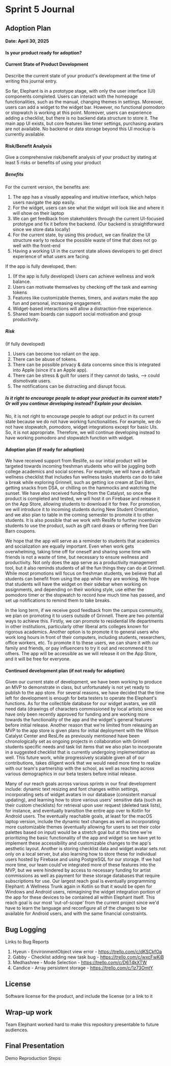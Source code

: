 # Sprint 5 Journal

## Adoption Plan
#### Date: April 30, 2025
#### Is your product ready for adoption?

#### Current State of Product Development
Describe the current state of your product's development at the time of writing this journal entry.

So far, Elephant is in a prototype stage, with only the user interface (UI) components completed. Users can interact with the homepage functionalities, such as the manual, changing themes in settings. Moreover, users can add a widget to the widget bar. However, no functional pomodoro or stopwatch is working at this point. Moreover, users can experience adding a checklist, but there is no backend data structure to store it. The main app UI exists, but core features like timer settings, purchasing avatars are not available. No backend or data storage beyond this UI mockup is currently available.


#### Risk/Benefit Analysis
Give a comprehensive risk/benefit analysis of your product by stating at least 5 risks or benefits of using your product

##### Benefits
For the current version, the benefits are:
1. The app has a visually appealing and intuitive interface, which helps users navigate the app easily.
2. For the widget, users can see what the widget will look like and where it will show on their laptop
3. We can get feedback from stakeholders through the current UI-focused prototype and fix it before the backend. (Our backend is straightforward since we store data locally)
4. For the current state, by using this product, we can finalize the UI structure early to reduce the possible waste of time that does not go well with the front-end
5. Having a working UI in the current state allows developers to get direct experience of what users are facing.

If the app is fully developed, then:
1. (If the app is fully developed) Users can achieve wellness and work balance.
2. Users can motivate themselves by checking off the task and earning tokens
3. Features like customizable themes, timers, and avatars make the app fun and personal, increasing engagement.
4. Widget-based interactions will allow a distraction-free experience.
5. Shared team boards can support social motivation and group productivity.


##### Risk
(If fully developed)
1. Users can become too  reliant on the app.
2. There can be abuse of tokens.
3. There can be possible privacy & data concerns since this is integrated into Apple (since it's an Apple app).
4. There can be stress & guilt for users if they cannot do tasks, --> could dismotivate users.
5. The notifications can be distracting and disrupt focus.

##### Is it right to encourage people to adopt your product in its current state? Or will you continue developing instead? Explain your decision.
No, it is not right to encourage people to adopt our prduct in its current state because we do not have working functionalities. For example, we do not have stopwatch, pomodoro, widget integrations except for basic UIs. So, it is not appropriate. Therefore, we will continue developing instead to have working pomodoro and stopwatch function with widget.

#### Adoption plan (if ready for adoption)

We have received support from Reslife, so our initial product will be targeted towards incoming freshman students who will be juggling both college academics and social scenes. For example, we will have a default wellness checklist that includes fun wellness tasks students can do to take a break while exploring Grinnell, such as getting ice cream at Dari Barn, getting snacks from DSA, or chilling on the hammocks and watching the sunset. We have also received funding from the Catalyst, so once the product is completed and tested, we will host it on Firebase and release it on the App Store, allowing students to download it for free. For promotion, we will introduce it to incoming students during New Student Orientation, and we also plan to table in the coming semester to promote it to other students. It is also possible that we work with Reslife to further incentivize students to use the product, such as gift card draws or offering free Dari Barn coupons.

We hope that the app will serve as a reminder to students that academics and socialization are equally important. Even when work gets overwhelming, taking time off for oneself and sharing some time with friends is not a waste of time, but necessary to ensure wellness and productivity. Not only does the app serve as a productivity management tool, but it also reminds students of all the fun things they can do at Grinnell. While most promotions will focus on freshman students, we believe that all students can benefit from using the app while they are working. We hope that students will have the widget on their sidebar when working on assignments, and depending on their working style, use either the pomodoro timer or the stopwatch to record how much time has passed, and set up notifications to remind them to take breaks.

In the long term, if we receive good feedback from the campus community, we plan on promoting it to users outside of Grinnell. There are two potential ways to achieve this. Firstly, we can promote to residential life departments in other institutions, particularly other liberal arts colleges known for rigorous academics. Another option is to promote it to general users who work long hours in front of their computers, including students, researchers, office workers, etc. To promote it to these users, we can share it with our family and friends, or pay influencers to try it out and recommend it to others. The app will be accessible as we will release it on the App Store, and it will be free for everyone.

#### Continued development plan (if not ready for adoption)

Given our current state of development, we have been working to produce an MVP to demonstrate in class, but unfortunately is not yet ready to publish to the app store. For several reasons, we have decided that the time left for development is enough for beta testers to operate the Elephant's functions. As for the collectible database for our widget avatars, we still need data (drawings of characters commissioned by local artists) since we have only been recently approved for funding and are working more towards the functionality of the app and the widget's general features before initial release. Another reason that we're limited from releasing an MVP to the app store is given plans for initial deployment with the Wilson Catalyst Center and ResLife as previously mentioned have been chronologically set as ongoing projects in collaboration with Grinnell students specific needs and task list items that we also plan to incorporate in a suggested checklist that is currently undergoing implementation as well. This future work, while progressively scalable given all of our contributions, takes diligent work that we would need more time to realize with our team's partnership with the school, as well as reaching across various demographics in our beta testers before initial release. 

Many of our reach goals across various sprints in our final development include: dynamic text resizing and font changes within settings, incorporating sets of widget avatars in our database (consistent manual updating), and learning how to store various users' sensitive data (such as their custom checklists) for retrieval upon user request (deleted task lists), for instance, and eventually transition the entire app over to Kotlin for Android users. The eventually reachable goals, at least for the macOS laptop version, include the dynamic text changes as well as incorporating more customizable themes (eventually allowing for users to set their color palettes based on input) would be a stretch goal but at this time we're prioritizing the basic functionality of the app and widget so we have yet to implement these accessibility and customizable changes to the app's aesthetic layout. Another is storing checklist data and widget avatar sets not only on a local server, but also learning how to store these for individual users hosted by Firebase and using PostgreSQL for our storage. If we had more time, our team could've integrated more of these features into the MVP, but we were hindered by access to necessary funding for artist commissions as well as payment for these storage databases that require subscriptions for use. Our largest reach goal is eventually programming Elephant: A Wellness Trunk again in Kotlin so that it would be open for Windows and Android users, reimagining the widget integration portion of the app for these devices to be contained all within Elephant itself. This reach goal is our most 'out-of-scope' from the current project since we'd have to learn the language and reconfigure all of the changes to be available for Android users, and with the same financial constraints.

## Bug Logging
Links to Bug Reports
  1. Hyeun - EnvironmentObject view error - https://trello.com/c/dKSCkfOa
  3. Gabby - Checklist adding new task bug - https://trello.com/c/wxcFwKiB
  4. Medhashree - Mode Selection - https://trello.com/c/D6T4kXTW
  5. Candice - Array persistent storage - https://trello.com/c/1z73OmtY
     
## License
Software license for the product, and include the license (or a link to it

## Wrap-up work
Team Elephant worked hard to make this repository presentable to future audiences. 

## Final Presentation
Demo Reproduction Steps:

